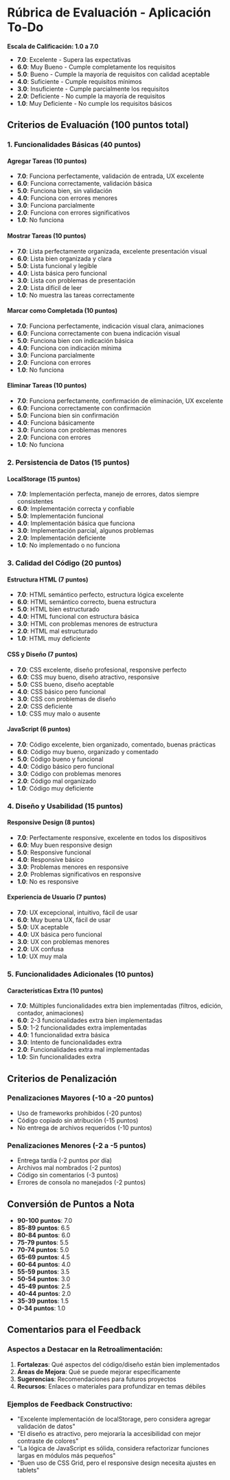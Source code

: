 # Rúbrica de Evaluación - Aplicación To-Do

**Escala de Calificación: 1.0 a 7.0**
- **7.0**: Excelente - Supera las expectativas
- **6.0**: Muy Bueno - Cumple completamente los requisitos
- **5.0**: Bueno - Cumple la mayoría de requisitos con calidad aceptable
- **4.0**: Suficiente - Cumple requisitos mínimos
- **3.0**: Insuficiente - Cumple parcialmente los requisitos
- **2.0**: Deficiente - No cumple la mayoría de requisitos
- **1.0**: Muy Deficiente - No cumple los requisitos básicos

## Criterios de Evaluación (100 puntos total)

### 1. Funcionalidades Básicas (40 puntos)

#### Agregar Tareas (10 puntos)
- **7.0**: Funciona perfectamente, validación de entrada, UX excelente
- **6.0**: Funciona correctamente, validación básica
- **5.0**: Funciona bien, sin validación
- **4.0**: Funciona con errores menores
- **3.0**: Funciona parcialmente
- **2.0**: Funciona con errores significativos
- **1.0**: No funciona

#### Mostrar Tareas (10 puntos)
- **7.0**: Lista perfectamente organizada, excelente presentación visual
- **6.0**: Lista bien organizada y clara
- **5.0**: Lista funcional y legible
- **4.0**: Lista básica pero funcional
- **3.0**: Lista con problemas de presentación
- **2.0**: Lista difícil de leer
- **1.0**: No muestra las tareas correctamente

#### Marcar como Completada (10 puntos)
- **7.0**: Funciona perfectamente, indicación visual clara, animaciones
- **6.0**: Funciona correctamente con buena indicación visual
- **5.0**: Funciona bien con indicación básica
- **4.0**: Funciona con indicación mínima
- **3.0**: Funciona parcialmente
- **2.0**: Funciona con errores
- **1.0**: No funciona

#### Eliminar Tareas (10 puntos)
- **7.0**: Funciona perfectamente, confirmación de eliminación, UX excelente
- **6.0**: Funciona correctamente con confirmación
- **5.0**: Funciona bien sin confirmación
- **4.0**: Funciona básicamente
- **3.0**: Funciona con problemas menores
- **2.0**: Funciona con errores
- **1.0**: No funciona

### 2. Persistencia de Datos (15 puntos)

#### LocalStorage (15 puntos)
- **7.0**: Implementación perfecta, manejo de errores, datos siempre consistentes
- **6.0**: Implementación correcta y confiable
- **5.0**: Implementación funcional
- **4.0**: Implementación básica que funciona
- **3.0**: Implementación parcial, algunos problemas
- **2.0**: Implementación deficiente
- **1.0**: No implementado o no funciona

### 3. Calidad del Código (20 puntos)

#### Estructura HTML (7 puntos)
- **7.0**: HTML semántico perfecto, estructura lógica excelente
- **6.0**: HTML semántico correcto, buena estructura
- **5.0**: HTML bien estructurado
- **4.0**: HTML funcional con estructura básica
- **3.0**: HTML con problemas menores de estructura
- **2.0**: HTML mal estructurado
- **1.0**: HTML muy deficiente

#### CSS y Diseño (7 puntos)
- **7.0**: CSS excelente, diseño profesional, responsive perfecto
- **6.0**: CSS muy bueno, diseño atractivo, responsive
- **5.0**: CSS bueno, diseño aceptable
- **4.0**: CSS básico pero funcional
- **3.0**: CSS con problemas de diseño
- **2.0**: CSS deficiente
- **1.0**: CSS muy malo o ausente

#### JavaScript (6 puntos)
- **7.0**: Código excelente, bien organizado, comentado, buenas prácticas
- **6.0**: Código muy bueno, organizado y comentado
- **5.0**: Código bueno y funcional
- **4.0**: Código básico pero funcional
- **3.0**: Código con problemas menores
- **2.0**: Código mal organizado
- **1.0**: Código muy deficiente

### 4. Diseño y Usabilidad (15 puntos)

#### Responsive Design (8 puntos)
- **7.0**: Perfectamente responsive, excelente en todos los dispositivos
- **6.0**: Muy buen responsive design
- **5.0**: Responsive funcional
- **4.0**: Responsive básico
- **3.0**: Problemas menores en responsive
- **2.0**: Problemas significativos en responsive
- **1.0**: No es responsive

#### Experiencia de Usuario (7 puntos)
- **7.0**: UX excepcional, intuitivo, fácil de usar
- **6.0**: Muy buena UX, fácil de usar
- **5.0**: UX aceptable
- **4.0**: UX básica pero funcional
- **3.0**: UX con problemas menores
- **2.0**: UX confusa
- **1.0**: UX muy mala

### 5. Funcionalidades Adicionales (10 puntos)

#### Características Extra (10 puntos)
- **7.0**: Múltiples funcionalidades extra bien implementadas (filtros, edición, contador, animaciones)
- **6.0**: 2-3 funcionalidades extra bien implementadas
- **5.0**: 1-2 funcionalidades extra implementadas
- **4.0**: 1 funcionalidad extra básica
- **3.0**: Intento de funcionalidades extra
- **2.0**: Funcionalidades extra mal implementadas
- **1.0**: Sin funcionalidades extra

## Criterios de Penalización

### Penalizaciones Mayores (-10 a -20 puntos)
- Uso de frameworks prohibidos (-20 puntos)
- Código copiado sin atribución (-15 puntos)
- No entrega de archivos requeridos (-10 puntos)

### Penalizaciones Menores (-2 a -5 puntos)
- Entrega tardía (-2 puntos por día)
- Archivos mal nombrados (-2 puntos)
- Código sin comentarios (-3 puntos)
- Errores de consola no manejados (-2 puntos)

## Conversión de Puntos a Nota

- **90-100 puntos**: 7.0
- **85-89 puntos**: 6.5
- **80-84 puntos**: 6.0
- **75-79 puntos**: 5.5
- **70-74 puntos**: 5.0
- **65-69 puntos**: 4.5
- **60-64 puntos**: 4.0
- **55-59 puntos**: 3.5
- **50-54 puntos**: 3.0
- **45-49 puntos**: 2.5
- **40-44 puntos**: 2.0
- **35-39 puntos**: 1.5
- **0-34 puntos**: 1.0

## Comentarios para el Feedback

### Aspectos a Destacar en la Retroalimentación:
1. **Fortalezas**: Qué aspectos del código/diseño están bien implementados
2. **Áreas de Mejora**: Qué se puede mejorar específicamente
3. **Sugerencias**: Recomendaciones para futuros proyectos
4. **Recursos**: Enlaces o materiales para profundizar en temas débiles

### Ejemplos de Feedback Constructivo:
- "Excelente implementación de localStorage, pero considera agregar validación de datos"
- "El diseño es atractivo, pero mejoraría la accesibilidad con mejor contraste de colores"
- "La lógica de JavaScript es sólida, considera refactorizar funciones largas en módulos más pequeños"
- "Buen uso de CSS Grid, pero el responsive design necesita ajustes en tablets" 